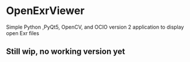 # OpenExrViewer
Simple Python ,PyQt5, OpenCV, and OCIO version 2 application to display open Exr files

## Still wip, no working version yet
